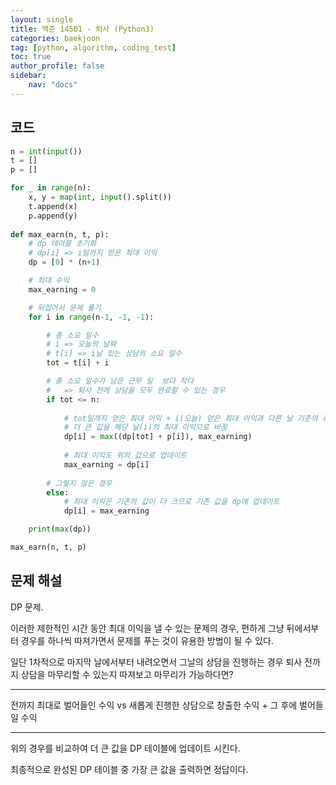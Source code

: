 ```yaml
---
layout: single
title: 백준 14501 - 퇴사 (Python3)
categories: baekjoon
tag: [python, algorithm, coding_test]
toc: true 
author_profile: false
sidebar:
    nav: "docs"
---
```


## 코드

```python
n = int(input())
t = []
p = []

for _ in range(n):
    x, y = map(int, input().split())
    t.append(x)
    p.append(y)
    
def max_earn(n, t, p):
    # dp 테이블 초기화
    # dp[i] => i일까지 얻은 최대 이익
    dp = [0] * (n+1)

    # 최대 수익
    max_earning = 0

    # 뒤집어서 문제 풀기
    for i in range(n-1, -1, -1):

        # 총 소요 일수
        # i => 오늘의 날짜
        # t[i] => i날 있는 상담의 소요 일수
        tot = t[i] + i

        # 총 소요 일수가 남은 근무 일  보다 작다
        #   => 퇴사 전에 상담을 모두 완료할 수 있는 경우
        if tot <= n:
            
            # tot일까지 얻은 최대 이익 + i(오늘) 얻은 최대 이익과 다른 날 기준의 최대 이익을 비교
            # 더 큰 값을 해당 날(i)의 최대 이익으로 바꿈
            dp[i] = max((dp[tot] + p[i]), max_earning)
            
            # 최대 이익도 위의 값으로 업데이트
            max_earning = dp[i]
            
        # 그렇지 않은 경우
        else:
            # 최대 이익은 기존의 값이 더 크므로 기존 값을 dp에 업데이트
            dp[i] = max_earning

    print(max(dp))    

max_earn(n, t, p)        
```



## 문제 해설

DP 문제.

이러한 제한적인 시간 동안 최대 이익을 낼 수 있는 문제의 경우, 편하게 그냥 뒤에서부터 경우를 하나씩 따져가면서 문제를 푸는 것이 유용한 방법이 될 수 있다.

일단 1차적으로 마지막 날에서부터 내려오면서 그날의 상담을 진행하는 경우 퇴사 전까지 상담을 마무리할 수 있는지 따져보고 마무리가 가능하다면?

---

전까지 최대로 벌어들인 수익 vs 새롭게 진행한 상담으로 창출한 수익 + 그 후에 벌어들일 수익

---

위의 경우를 비교하여 더 큰 값을 DP 테이블에 업데이트 시킨다.

최종적으로 완성된 DP 테이블 중 가장 큰 값을 출력하면 정답이다.
